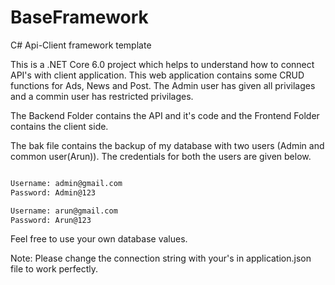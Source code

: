 # BaseFramework
C# Api-Client framework template 

This is a .NET Core 6.0 project which helps to understand how to connect API's with client application. This web application contains some CRUD functions for Ads, News and Post.
The Admin user has given all privilages and a commin user has restricted privilages.

The Backend Folder contains the API and it's code and the Frontend Folder contains the client side.

The bak file contains the backup of my database with two users (Admin and common user(Arun)). The credentials for both the users are given below.

```sh

Username: admin@gmail.com
Password: Admin@123

Username: arun@gmail.com
Password: Arun@123

```

Feel free to use your own database values.

Note: Please change the connection string with your's in application.json file to work perfectly.
